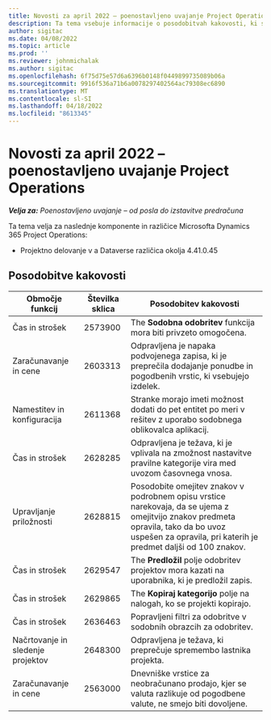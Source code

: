 ```yaml
---
title: Novosti za april 2022 – poenostavljeno uvajanje Project Operations
description: Ta tema vsebuje informacije o posodobitvah kakovosti, ki so na voljo v izdaji Microsofta aprila 2022 Dynamics 365 Project Operations lahka uvedba.
author: sigitac
ms.date: 04/08/2022
ms.topic: article
ms.prod: ''
ms.reviewer: johnmichalak
ms.author: sigitac
ms.openlocfilehash: 6f75d75e57d6a6396b0148f0449899735089b06a
ms.sourcegitcommit: 9916f536a71b6a0078297402564ac79308ec6890
ms.translationtype: MT
ms.contentlocale: sl-SI
ms.lasthandoff: 04/18/2022
ms.locfileid: "8613345"
---
```

# <a name="whats-new-april-2022---project-operations-lite-deployment"></a>Novosti za april 2022 – poenostavljeno uvajanje Project Operations

_**Velja za:** Poenostavljeno uvajanje – od posla do izstavitve predračuna_

Ta tema velja za naslednje komponente in različice Microsofta Dynamics 365 Project Operations:

- Projektno delovanje v a Dataverse različica okolja 4.41.0.45

## <a name="quality-updates"></a>Posodobitve kakovosti

| Območje funkcij | Številka sklica | Posodobitev kakovosti |
| --- | --- | --- |
| Čas in strošek | 2573900 | The **Sodobna odobritev** funkcija mora biti privzeto omogočena. |
| Zaračunavanje in cene | 2603313 | Odpravljena je napaka podvojenega zapisa, ki je preprečila dodajanje ponudbe in pogodbenih vrstic, ki vsebujejo izdelek. |
| Namestitev in konfiguracija | 2611368 | Stranke morajo imeti možnost dodati do pet entitet po meri v rešitev z uporabo sodobnega oblikovalca aplikacij. |
| Čas in strošek | 2628285 | Odpravljena je težava, ki je vplivala na zmožnost nastavitve pravilne kategorije vira med uvozom časovnega vnosa. |
| Upravljanje priložnosti| 2628815 | Posodobite omejitev znakov v podrobnem opisu vrstice narekovaja, da se ujema z omejitvijo znakov predmeta opravila, tako da bo uvoz uspešen za opravila, pri katerih je predmet daljši od 100 znakov. |
| Čas in strošek| 2629547 | The **Predložil** polje odobritev projektov mora kazati na uporabnika, ki je predložil zapis. |
| Čas in strošek| 2629865 | The **Kopiraj kategorijo** polje na nalogah, ko se projekti kopirajo. |
| Čas in strošek| 2636463 | Popravljeni filtri za odobritve v sodobnih obrazcih za odobritev. |
| Načrtovanje in sledenje projektov | 2648300 | Odpravljena je težava, ki preprečuje spremembo lastnika projekta. |
| Zaračunavanje in cene | 2563000 | Dnevniške vrstice za neobračunano prodajo, kjer se valuta razlikuje od pogodbene valute, ne smejo biti dovoljene. |
